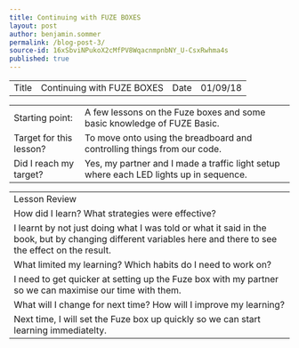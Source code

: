 ```yaml
---
title: Continuing with FUZE BOXES
layout: post
author: benjamin.sommer
permalink: /blog-post-3/
source-id: 16xSbviNPukoX2cMfPV8WqacnmpnbNY_U-CsxRwhma4s
published: true
---
```

<table>
  <tr>
    <td>Title</td>
    <td>Continuing with FUZE BOXES</td>
    <td>Date</td>
    <td>01/09/18</td>
  </tr>
</table>


<table>
  <tr>
    <td>Starting point:</td>
    <td>A few lessons on the Fuze boxes and some basic knowledge of FUZE Basic.</td>
  </tr>
  <tr>
    <td>Target for this lesson?</td>
    <td>To move onto using the breadboard and controlling things from our code.</td>
  </tr>
  <tr>
    <td>Did I reach my target? </td>
    <td>Yes, my partner and I made a traffic light setup where each LED lights up in sequence.</td>
  </tr>
</table>


<table>
  <tr>
    <td>Lesson Review</td>
  </tr>
  <tr>
    <td>How did I learn? What strategies were effective? </td>
  </tr>
  <tr>
    <td>I learnt by not just doing what I was told or what it said in the book, but by changing different variables here and there to see the effect on the result.</td>
  </tr>
  <tr>
    <td>What limited my learning? Which habits do I need to work on? </td>
  </tr>
  <tr>
    <td>I need to get quicker at setting up the Fuze box with my partner so we can maximise our time with them.</td>
  </tr>
  <tr>
    <td>What will I change for next time? How will I improve my learning?</td>
  </tr>
  <tr>
    <td>Next time, I will set the Fuze box up quickly so we can start learning immediatelty.</td>
  </tr>
</table>


